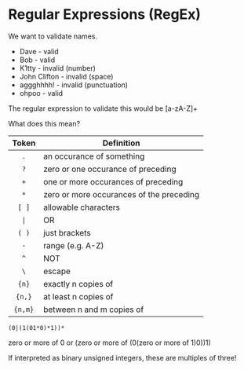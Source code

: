 # Regular Expressions (RegEx) #

We want to validate names.

- Dave - valid
- Bob - valid
- K1tty - invalid (number)
- John Clifton - invalid (space)
- aggghhhh! - invalid (punctuation)
- ohpoo - valid

The regular expression to validate this would be [a-zA-Z]+

What does this mean?

|Token  |Definition                               |
|:-----:|-----------------------------------------|
|`.`    | an occurance of something               |
|`?`    | zero or one occurance of preceding      |
|`+`    | one or more occurances of preceding     |
|`*`    | zero or more occurances of the preceding|
|`[ ]`  | allowable characters                    |
|`\|`    | OR                                      |
|`( )`  | just brackets                           |
|`-`    | range (e.g. A-Z)                        |
|`^`    | NOT                                     |
|`\`    | escape                                  |
|`{n}`  | exactly n copies of                     |
|`{n,}` | at least n copies of                    |
|`{n,m}`| between n and m copies of               |

`(0|(1(01*0)*1))*`

zero or more of 0 or (zero or more of (0(zero or more of 1)0))1)
 
If interpreted as binary unsigned integers, these are multiples of three!
